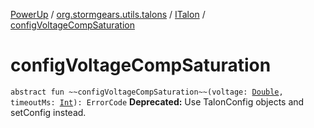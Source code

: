 [PowerUp](../../index.md) / [org.stormgears.utils.talons](../index.md) / [ITalon](index.md) / [configVoltageCompSaturation](./config-voltage-comp-saturation.md)

# configVoltageCompSaturation

`abstract fun ~~configVoltageCompSaturation~~(voltage: `[`Double`](https://kotlinlang.org/api/latest/jvm/stdlib/kotlin/-double/index.html)`, timeoutMs: `[`Int`](https://kotlinlang.org/api/latest/jvm/stdlib/kotlin/-int/index.html)`): ErrorCode`
**Deprecated:** Use TalonConfig objects and setConfig instead.

